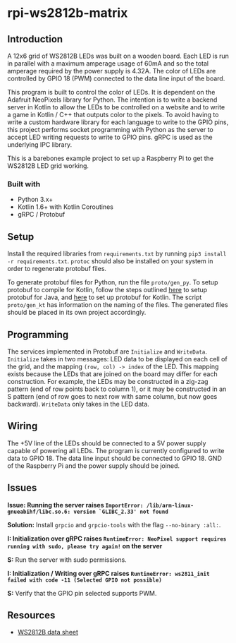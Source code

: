 # rpi-ws2812b-matrix

## Introduction
A 12x6 grid of WS2812B LEDs was built on a wooden board. Each LED is run in parallel with a maximum amperage usage of 60mA and so the total amperage
required by the power supply is 4.32A. The color of LEDs are controlled by GPIO 18 (PWM) connected to the data line input of the board.

This program is built to control the color of LEDs. It is dependent on the Adafruit NeoPixels library for Python. The intention is to write a
backend server in Kotlin to allow the LEDs to be controlled on a website and to write a game in Kotlin / C++ that outputs color to the pixels. To avoid
having to write a custom hardware library for each language to write to the GPIO pins, this project performs socket programming with Python as
the server to accept LED writing requests to write to GPIO pins. gRPC is used as the underlying IPC library.

This is a barebones example project to set up a Raspberry Pi to get the WS2812B LED grid working.

### Built with
 * Python 3.x+
 * Kotlin 1.6+ with Kotlin Coroutines
 * gRPC / Protobuf

## Setup
Install the required libraries from `requirements.txt` by running `pip3 install -r requirements.txt`. `protoc` should also be installed on your system
in order to regenerate protobuf files.

To generate protobuf files for Python, run the file `proto/gen_py`. To setup protobuf to compile for Kotlin, follow the steps outlined
[here](https://github.com/grpc/grpc-java/tree/v1.42.1/compiler) to setup protobuf for Java, and [here](https://github.com/grpc/grpc-kotlin/tree/master/compiler)
to set up protobuf for Kotlin. The script `proto/gen_kt` has information on the naming of the files. The generated files should be placed in its
own project accordingly.

## Programming
The services implemented in Protobuf are `Initialize` and `WriteData`. `Initialize` takes in two messages: LED data to be displayed on each cell of the grid, and
the mapping `(row, col) -> index` of the LED. This mapping exists because the LEDs that are joined on the board may differ for each construction. For example,
the LEDs may be constructed in a zig-zag pattern (end of row points back to column 1), or it may be constructed in an S pattern (end of row goes to next row with
same column, but now goes backward). `WriteData` only takes in the LED data.

## Wiring
The +5V line of the LEDs should be connected to a 5V power supply capable of powering all LEDs. The program is currently configured to write data to GPIO 18.
The data line input should be connected to GPIO 18. GND of the Raspberry Pi and the power supply should be joined.

## Issues

**Issue: Running the server raises ``ImportError: /lib/arm-linux-gnueabihf/libc.so.6: version `GLIBC_2.33' not found``**

**Solution:** Install `grpcio` and `grpcio-tools` with the flag `--no-binary :all:`.

**I: Initialization over gRPC raises `RuntimeError: NeoPixel support requires running with sudo, please try again!` on the server**

**S:** Run the server with sudo permissions.

**I: Initialization / Writing over gRPC raises `RuntimeError: ws2811_init failed with code -11 (Selected GPIO not possible)`**

**S:** Verify that the GPIO pin selected supports PWM.


## Resources
* [WS2812B data sheet](https://cdn-shop.adafruit.com/datasheets/WS2812.pdf)
